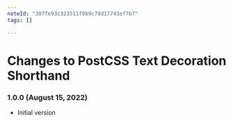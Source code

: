```yaml
---
noteId: "307fe93c323511f0b9c70d17743ef7b7"
tags: []

---
```


# Changes to PostCSS Text Decoration Shorthand

### 1.0.0  (August 15, 2022)

- Initial version
